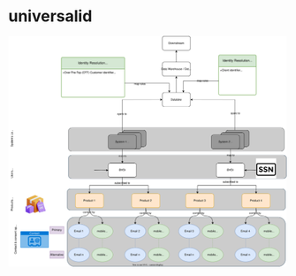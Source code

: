 # universalid
![alt text](https://github.com/mahesh-dilhan/universalid/blob/main/universal-id-offine.svg)
